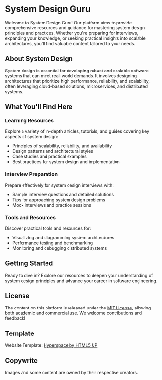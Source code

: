 # System Design Guru

Welcome to System Design Guru! Our platform aims to provide comprehensive resources and guidance for mastering system design principles and practices. Whether you're preparing for interviews, expanding your knowledge, or seeking practical insights into scalable architectures, you'll find valuable content tailored to your needs.

## About System Design

System design is essential for developing robust and scalable software systems that can meet real-world demands. It involves designing architectures that prioritize high performance, reliability, and scalability, often leveraging cloud-based solutions, microservices, and distributed systems.

## What You'll Find Here

### Learning Resources

Explore a variety of in-depth articles, tutorials, and guides covering key aspects of system design:

- Principles of scalability, reliability, and availability
- Design patterns and architectural styles
- Case studies and practical examples
- Best practices for system design and implementation

### Interview Preparation

Prepare effectively for system design interviews with:

- Sample interview questions and detailed solutions
- Tips for approaching system design problems
- Mock interviews and practice sessions

### Tools and Resources

Discover practical tools and resources for:

- Visualizing and diagramming system architectures
- Performance testing and benchmarking
- Monitoring and debugging distributed systems

## Getting Started

Ready to dive in? Explore our resources to deepen your understanding of system design principles and advance your career in software engineering.

## License

The content on this platform is released under the [MIT License](https://choosealicense.com/licenses/mit/), allowing both academic and commercial use. We welcome contributions and feedback!

## Template

Website Template: [Hyperspace by HTML5 UP](https://html5up.net/hyperspace)

## Copywrite

Images and some content are owned by their respective creators.